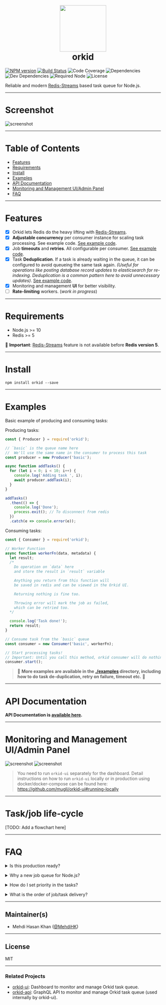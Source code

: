 <h1 align="center">
<img src="https://raw.github.com/mugli/orkid-node/master/orkid.svg?sanitize=true" width="150px" height="150px" /><br />
orkid</h1>

<!-- [![codecov](https://codecov.io/gh/mugli/orkid-node/branch/master/graph/badge.svg)](https://codecov.io/gh/mugli/orkid-node) -->

[![NPM version](https://img.shields.io/npm/v/orkid.svg)](https://www.npmjs.com/package/orkid)
[![Build Status](https://img.shields.io/circleci/build/github/mugli/orkid-node/master?token=9e4999a9e95ab359bb1b458bbaed97985308a704)](https://circleci.com/gh/mugli/orkid-node)
![Code Coverage](https://raw.github.com/mugli/orkid-node/master/badges/badge-lines.svg?sanitize=true)
![Dependencies](https://img.shields.io/david/mugli/orkid.svg?style=flat)
![Dev Dependencies](https://img.shields.io/david/dev/mugli/orkid.svg?style=flat)
![Required Node](https://img.shields.io/node/v/orkid.svg?style=flat)
![License](https://img.shields.io/npm/l/orkid.svg?style=flat)

Reliable and modern [Redis-Streams](https://redis.io/topics/streams-intro) based task queue for Node.js.

---

# Screenshot

![screenshot](https://raw.githubusercontent.com/mugli/orkid-node/master/screenshot.png)

---

# Table of Contents

- [Features](#features)
- [Requirements](#requirements)
- [Install](#install)
- [Examples](#examples)
- [API Documentation](#api-documentation)
- [Monitoring and Management UI/Admin Panel](#monitoring-and-management-ui-admin-panel)
- [FAQ](#faq)

---

# Features

- [x] Orkid lets Redis do the heavy lifting with [Redis-Streams](https://redis.io/topics/streams-intro).
- [x] **Adjustable concurrency** per consumer instance for scaling task processing. See example code. [See example code](https://github.com/mugli/orkid-node/tree/master/examples/basic).
- [x] Job **timeouts** and **retries**. All configurable per consumer. [See example code](https://github.com/mugli/orkid-node/tree/master/examples/failure-timeout-retry).
- [x] Task **Deduplication**. If a task is already waiting in the queue, it can be configured to avoid queueing the same task again. _(Useful for operations like posting database record updates to elasticsearch for re-indexing. Deduplication is a common pattern here to avoid unnecessary updates)_. [See example code](https://github.com/mugli/orkid-node/tree/master/examples/deduplication).
- [x] Monitoring and management **UI** for better visibility.
  <!-- - [ ] Cron-like **scheduled job** producing. This is different than queueing task now and executing it later. Instead the producer function will be called later at a particular time to produce task. If multiple instances of the application is running, Orkid will ensure that only one producer function gets called. -->
- [ ] **Rate-limiting** workers. (_work in progress_)

---

# Requirements

- Node.js >= 10
- Redis >= 5

👏 **Important**: [Redis-Streams](https://redis.io/topics/streams-intro) feature is not available before **Redis version 5**.

---

# Install

```
npm install orkid --save
```

---

# Examples

Basic example of producing and consuming tasks:

Producing tasks:

```js
const { Producer } = require('orkid');

// `basic` is the queue name here
//  We'll use the same name in the consumer to process this task
const producer = new Producer('basic');

async function addTasks() {
  for (let i = 0; i < 10; i++) {
    console.log('Adding task ', i);
    await producer.addTask(i);
  }
}

addTasks()
  .then(() => {
    console.log('Done');
    process.exit(); // To disconnect from redis
  })
  .catch(e => console.error(e));
```

Consuming tasks:

```js
const { Consumer } = require('orkid');

// Worker Function
async function workerFn(data, metadata) {
  let result;
  /*
    Do operation on `data` here
    and store the result in `result` variable

    Anything you return from this function will
    be saved in redis and can be viewed in the Orkid UI.

    Returning nothing is fine too.

    Throwing error will mark the job as failed,
    which can be retried too.
  */

  console.log('Task done!');
  return result;
}

// Consume task from the `basic` queue
const consumer = new Consumer('basic', workerFn);

// Start processing tasks!
// Important: Until you call this method, orkid consumer will do nothing.
consumer.start();
```

> 👏 **More examples are available in the [./examples](https://github.com/mugli/orkid-node/tree/master/examples) directory, including how to do task de-duplication, retry on failure, timeout etc.** 👏

---

# API Documentation

**API Documentation is [available here](https://github.com/mugli/orkid-node/blob/master/API.md).**

---

# Monitoring and Management UI/Admin Panel

![screenshot](https://raw.githubusercontent.com/mugli/orkid-node/master/screenshot.png)
![screenshot](https://raw.githubusercontent.com/mugli/orkid-node/master/screenshot-2.png)

> You need to run `orkid-ui` separately for the dashboard. Detail instructions on how to run `orkid-ui` locally or in production using docker/docker-compose can be found here:
> https://github.com/mugli/orkid-ui#running-locally

---

# Task/job life-cycle

[TODO: Add a flowchart here]

---

# FAQ

<details>
  <summary>Is this production ready?</summary>
  This project is under active development right now. API may introduce breaking changes until we reach version 1.0. After that semantic versioning will be followed.
</details>

<p></p>

<details>
  <summary>Why a new job queue for Node.js?</summary>
  All the redis-based solutions were created before [Redis-Streams](https://redis.io/topics/streams-intro) became available. They all require a lot of work on the queue-side to ensure durability and atomicity of jobs. Redis-Streams was specifically designed to made this kind of tasks easier, thus allows simpler core in the queue and more reliable operations.

None of existing usable job queues in Node.js offers a monitoring option that we liked.

None of the existing usable task queues support task de-duplication.

</details>

<p></p>

<details>
  <summary>How do I set priority in the tasks?</summary>
  Redis-Streams isn't a right primitive to make a priority queue efficiently on top of it. Orkid doesn't support priority queues now and probably never will.

However, as a workaround, you can create a separate queue, keep its workload minimal and use it for high priority jobs with Orkid.

</details>

<p></p>

<details>
  <summary>What is the order of job/task delivery?</summary>
  Jobs are processed in the order they are produced. However, if retry option is turned on and is applicable, failed jobs gets enqueued to the queue at once, along with other newly produced jobs. 
</details>

<p></p>

---

## Maintainer(s)

- Mehdi Hasan Khan ([@MehdiHK](https://twitter.com/MehdiHK))

---

## License

MIT

---

### Related Projects

- [orkid-ui](https://github.com/mugli/orkid-ui): Dashboard to monitor and manage Orkid task queue.
- [orkid-api](https://github.com/mugli/orkid-api): GraphQL API to monitor and manage Orkid task queue (used internally by orkid-ui).
